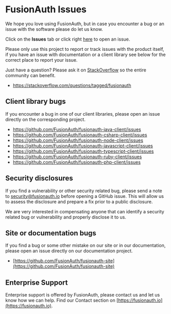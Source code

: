 # FusionAuth Issues
We hope you love using FusionAuth, but in case you encounter a bug or an issue with the software please do let us know.

Click on the **Issues** tab or click right [here](https://github.com/FusionAuth/fusionauth-issues/issues/new/choose) to open an issue.

Please only use this project to report or track issues with the product itself, if you have an issue with documentation or a client library see below for the correct place to report your issue.

Just have a question? Please ask it on [StackOverflow](https://stackoverflow.com/questions/tagged/fusionauth) so the entire community can benefit. 
- https://stackoverflow.com/questions/tagged/fusionauth

## Client library bugs
If you encounter a bug in one of our client libraries, please open an issue directly on the corresponding project. 
- https://github.com/FusionAuth/fusionauth-java-client/issues
- https://github.com/FusionAuth/fusionauth-csharp-client/issues
- https://github.com/FusionAuth/fusionauth-node-client/issues
- https://github.com/FusionAuth/fusionauth-javascript-client/issues
- https://github.com/FusionAuth/fusionauth-typescript-client/issues
- https://github.com/FusionAuth/fusionauth-ruby-client/issues
- https://github.com/FusionAuth/fusionauth-php-client/issues

## Security disclosures
If you find a vulnerability or other security related bug, please send a note to security@fusionauth.io before opening a GitHub issue. This will allow us to assess the disclosure and prepare a fix prior to a public disclosure. 

We are very interested in compensating anyone that can identify a security related bug or vulnerability and properly disclose it to us.

## Site or documentation bugs
If you find a bug or some other mistake on our site or in our documentation, please open an issue directly on our documentation project. 
- [https://github.com/FusionAuth/fusionauth-site](https://github.com/FusionAuth/fusionauth-site)

## Enterprise Support
Enterprise support is offered by FusionAuth, please contact us and let us know how we can help. Find our Contact section on  [https://fusionauth.io](https://fusionauth.io).
